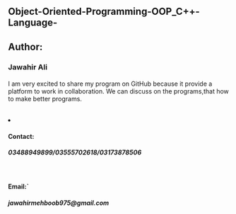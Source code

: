## Object-Oriented-Programming-OOP_C++-Language-
<h2>Author:</h2>
<h3>Jawahir Ali</h3>
<h4></h4>
<p>I am very excited to share my program on GitHub because it provide a platform to work in collaboration.  We can discuss on the programs,that how to make better programs.</p>
<br>
<li></li>
<h4>Contact:</h4>
<h5>03488949899/03555702618/03173878506</h5>
<br>
<h4>Email:`</h4>
 <h5> jawahirmehboob975@gmail.com </h5>
